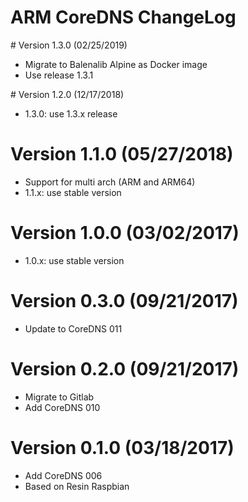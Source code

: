 ARM CoreDNS ChangeLog
=================================

# Version 1.3.0 (02/25/2019)

- Migrate to Balenalib Alpine as Docker image
- Use release 1.3.1

# Version 1.2.0 (12/17/2018)

- 1.3.0: use 1.3.x release

# Version 1.1.0 (05/27/2018)

- Support for multi arch (ARM and ARM64)
- 1.1.x: use stable version

# Version 1.0.0 (03/02/2017)

- 1.0.x: use stable version

# Version 0.3.0 (09/21/2017)

- Update to CoreDNS 011

# Version 0.2.0 (09/21/2017)

- Migrate to Gitlab
- Add CoreDNS 010

# Version 0.1.0 (03/18/2017)

- Add CoreDNS 006
- Based on Resin Raspbian
